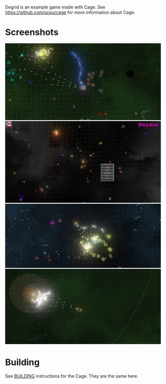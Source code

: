 Degrid is an example game made with Cage. See https://github.com/ucpu/cage for more information about Cage.

# Screenshots

![1](screenshots/1.png?raw=true)
![2](screenshots/2.png?raw=true)
![3](screenshots/3.png?raw=true)
![4](screenshots/4.png?raw=true)

# Building

See [BUILDING](https://github.com/ucpu/cage/blob/master/BUILDING.md) instructions for the Cage. They are the same here.
